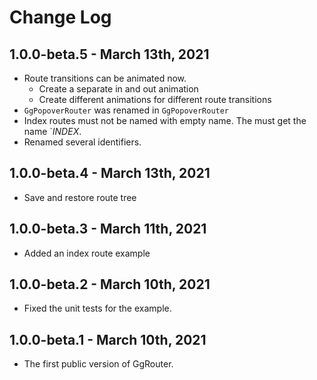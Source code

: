 # Change Log

## 1.0.0-beta.5 - March 13th, 2021

* Route transitions can be animated now.
  * Create a separate in and out animation
  * Create different animations for different route transitions
* `GgPopoverRouter` was renamed in `GgPopoverRouter`
* Index routes must not be named with empty name. The must get the name `_INDEX_.
* Renamed several identifiers.


## 1.0.0-beta.4 - March 13th, 2021

* Save and restore route tree

## 1.0.0-beta.3 - March 11th, 2021

* Added an index route example

## 1.0.0-beta.2 - March 10th, 2021

* Fixed the unit tests for the example.

## 1.0.0-beta.1 - March 10th, 2021

* The first public version of GgRouter.
